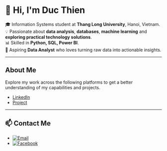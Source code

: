# 👋 Hi, I'm Duc Thien  

🎓 Information Systems student at **Thang Long University**, Hanoi, Vietnam.  
💡 Passionate about **data analysis**, **databases**, **machine learning** and **exploring practical technology solutions**.  
📊 Skilled in **Python, SQL, Power BI**.  
🚀 Aspiring **Data Analyst** who loves turning raw data into actionable insights.  

---
## About Me

Explore my work across the following platforms to get a better understanding of my capabilities and projects.
- [LinkedIn](https://www.linkedin.com/in/%C4%91%E1%BB%A9c-thi%E1%BB%87n-v%C5%A9-991a40243/)
- [Project](https://www.datascienceportfol.io/vdt18022005)
---

## 📫 Contact Me
- [![Email](https://img.shields.io/badge/Email-vdt18022005%40gmail.com-D14836?logo=gmail&logoColor=white)](mailto:vdt18022005@gmail.com)
- [![Facebook](https://img.shields.io/badge/Facebook-Vu%20Duc%20Thien-1877F2?logo=facebook&logoColor=white)](https://www.facebook.com/ducthienvu.2005/)

